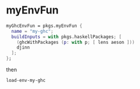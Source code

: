 # myEnvFun

```nix
myGhcEnvFun = pkgs.myEnvFun {
  name = "my-ghc";
  buildInputs = with pkgs.haskellPackages; [
    (ghcWithPackages (p: with p; [ lens aeson ]))
    djinn
  ];
};
```

then

`load-env-my-ghc`
